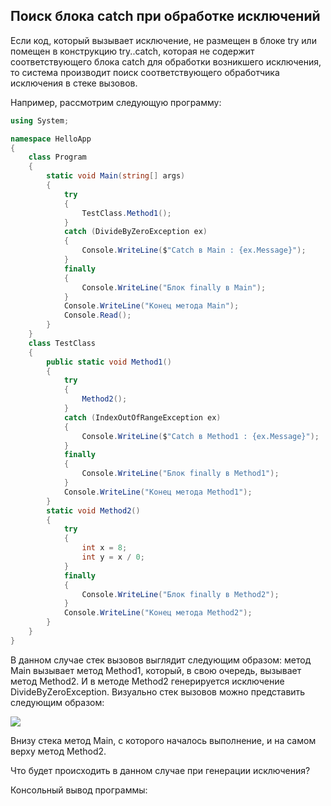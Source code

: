 ## Поиск блока catch при обработке исключений

Если код, который вызывает исключение, не размещен в блоке try или помещен в конструкцию try..catch, которая не 
содержит соответствующего блока catch для обработки возникшего исключения, то система производит поиск соответствующего обработчика исключения в стеке вызовов.

Например, рассмотрим следующую программу:

```cs
using System;

namespace HelloApp
{
    class Program
    {
        static void Main(string[] args)
        {
            try
            {
                TestClass.Method1();
            }
            catch (DivideByZeroException ex)
            {
                Console.WriteLine($"Catch в Main : {ex.Message}");
            }
            finally
            {
                Console.WriteLine("Блок finally в Main");
            }
			Console.WriteLine("Конец метода Main");
            Console.Read();
        }
    }
    class TestClass
    {
        public static void Method1()
        {
            try
            {
                Method2();
            }
            catch (IndexOutOfRangeException ex)
            {
                Console.WriteLine($"Catch в Method1 : {ex.Message}");
            }
            finally
            {
                Console.WriteLine("Блок finally в Method1");
            }
			Console.WriteLine("Конец метода Method1");
        }
        static void Method2()
        {
            try
            {
                int x = 8;
                int y = x / 0;
            }
            finally
            {
                Console.WriteLine("Блок finally в Method2");
            }
			Console.WriteLine("Конец метода Method2");
        }
    }
}
```

В данном случае стек вызовов выглядит следующим образом: метод Main вызывает метод Method1, который, в свою очередь, вызывает метод Method2. И в методе 
Method2 генерируется исключение DivideByZeroException. Визуально стек вызовов можно представить следующим образом:

![](https://metanit.com/web/javascript/./pics/2.12.png)

Внизу стека метод Main, с которого началось выполнение, и на самом верху метод Method2.

Что будет происходить в данном случае при генерации исключения?

Консольный вывод программы:

